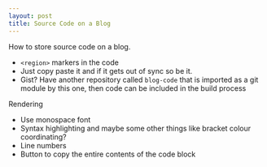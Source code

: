 ```yaml
---
layout: post
title: Source Code on a Blog
---
```


How to store source code on a blog.

- `<region>` markers in the code
- Just copy paste it and if it gets out of sync so be it.
- Gist? Have another repository called `blog-code` that is imported as a git module by this one, then code can be included in the build process

Rendering

- Use monospace font
- Syntax highlighting and maybe some other things like bracket colour coordinating?
- Line numbers
- Button to copy the entire contents of the code block
